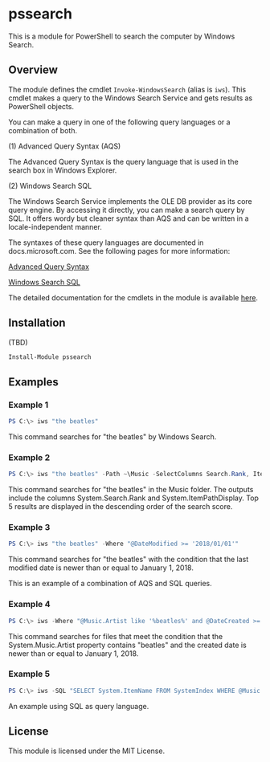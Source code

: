 # pssearch

This is a module for PowerShell to search the computer by Windows Search.

## Overview

The module defines the cmdlet `Invoke-WindowsSearch` (alias is `iws`). This cmdlet makes a query to the Windows Search Service and gets results as PowerShell objects.

You can make a query in one of the following query languages or a combination of both.

(1) Advanced Query Syntax (AQS)

The Advanced Query Syntax is the query language that is used in the search box in Windows Explorer.

(2) Windows Search SQL

The Windows Search Service implements the OLE DB provider as its core query engine. By accessing it directly, you can make a search query by SQL. It offers wordy but cleaner syntax than AQS and can be written in a locale-independent manner.

The syntaxes of these query languages are documented in docs.microsoft.com. See the following pages for more information:

[Advanced Query Syntax]( https://docs.microsoft.com/ja-jp/windows/desktop/search/-search-3x-advancedquerysyntax)

[Windows Search SQL]( https://docs.microsoft.com/ja-jp/windows/desktop/search/-search-sql-windowssearch-entry)

The detailed documentation for the cmdlets in the module is available [here]( https://github.com/horker/pssearch/tree/master/docs).

## Installation

(TBD)
```powershell
Install-Module pssearch
```

## Examples

### Example 1
```powershell
PS C:\> iws "the beatles"
```

This command searches for "the beatles" by Windows Search.

### Example 2
```powershell
PS C:\> iws "the beatles" -Path ~\Music -SelectColumns Search.Rank, ItemPathDisplay -TotalCount 5 -Sorting "Search.Rank DESC"
```

This command searches for "the beatles" in the Music folder. The outputs include the columns System.Search.Rank and System.ItemPathDisplay. Top 5 results are displayed in the descending order of the search score.

### Example 3
```powershell
PS C:\> iws "the beatles" -Where "@DateModified >= '2018/01/01'"
```

This command searches for "the beatles" with the condition that the last modified date is newer than or equal to January 1, 2018.

This is an example of a combination of AQS and SQL queries.

### Example 4
```powershell
PS C:\> iws -Where "@Music.Artist like '%beatles%' and @DateCreated >= '2018/01/01'"
```

This command searches for files that meet the condition that the System.Music.Artist property contains "beatles" and the created date is newer than or equal to January 1, 2018.

### Example 5
```powershell
PS C:\> iws -SQL "SELECT System.ItemName FROM SystemIndex WHERE @Music.Artist like '%beatles%' and @DateCreated >= '2018/01/01'"
```

An example using SQL as query language.

## License

This module is licensed under the MIT License.